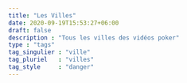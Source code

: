```yaml
---
title: "Les Villes"
date: 2020-09-19T15:53:27+06:00
draft: false
description : "Tous les villes des vidéos poker"
type : "tags"
tag_singulier : "ville"
tag_pluriel   : "villes"
tag_style     : "danger"
---
```

